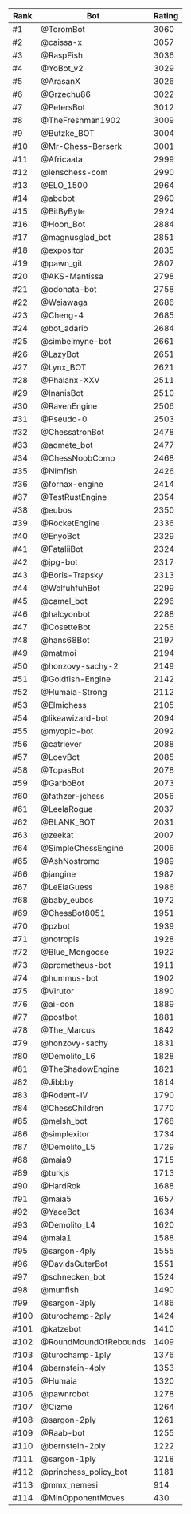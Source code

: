 Rank|Bot|Rating
---|---|---
#1|@ToromBot|3060
#2|@caissa-x|3057
#3|@RaspFish|3036
#4|@YoBot_v2|3029
#5|@ArasanX|3026
#6|@Grzechu86|3022
#7|@PetersBot|3012
#8|@TheFreshman1902|3009
#9|@Butzke_BOT|3004
#10|@Mr-Chess-Berserk|3001
#11|@Africaata|2999
#12|@lenschess-com|2990
#13|@ELO_1500|2964
#14|@abcbot|2960
#15|@BitByByte|2924
#16|@Hoon_Bot|2884
#17|@magnusglad_bot|2851
#18|@expositor|2835
#19|@pawn_git|2807
#20|@AKS-Mantissa|2798
#21|@odonata-bot|2758
#22|@Weiawaga|2686
#23|@Cheng-4|2685
#24|@bot_adario|2684
#25|@simbelmyne-bot|2661
#26|@LazyBot|2651
#27|@Lynx_BOT|2621
#28|@Phalanx-XXV|2511
#29|@InanisBot|2510
#30|@RavenEngine|2506
#31|@Pseudo-0|2503
#32|@ChessatronBot|2478
#33|@admete_bot|2477
#34|@ChessNoobComp|2468
#35|@Nimfish|2426
#36|@fornax-engine|2414
#37|@TestRustEngine|2354
#38|@eubos|2350
#39|@RocketEngine|2336
#40|@EnyoBot|2329
#41|@FataliiBot|2324
#42|@jpg-bot|2317
#43|@Boris-Trapsky|2313
#44|@WolfuhfuhBot|2299
#45|@camel_bot|2296
#46|@halcyonbot|2288
#47|@CosetteBot|2256
#48|@hans68Bot|2197
#49|@matmoi|2194
#50|@honzovy-sachy-2|2149
#51|@Goldfish-Engine|2142
#52|@Humaia-Strong|2112
#53|@Elmichess|2105
#54|@likeawizard-bot|2094
#55|@myopic-bot|2092
#56|@catriever|2088
#57|@LoevBot|2085
#58|@TopasBot|2078
#59|@GarboBot|2073
#60|@fathzer-jchess|2056
#61|@LeelaRogue|2037
#62|@BLANK_BOT|2031
#63|@zeekat|2007
#64|@SimpleChessEngine|2006
#65|@AshNostromo|1989
#66|@jangine|1987
#67|@LeElaGuess|1986
#68|@baby_eubos|1972
#69|@ChessBot8051|1951
#70|@pzbot|1939
#71|@notropis|1928
#72|@Blue_Mongoose|1922
#73|@prometheus-bot|1911
#74|@hummus-bot|1902
#75|@Virutor|1890
#76|@ai-con|1889
#77|@postbot|1881
#78|@The_Marcus|1842
#79|@honzovy-sachy|1831
#80|@Demolito_L6|1828
#81|@TheShadowEngine|1821
#82|@Jibbby|1814
#83|@Rodent-IV|1790
#84|@ChessChildren|1770
#85|@melsh_bot|1768
#86|@simplexitor|1734
#87|@Demolito_L5|1729
#88|@maia9|1715
#89|@turkjs|1713
#90|@HardRok|1688
#91|@maia5|1657
#92|@YaceBot|1634
#93|@Demolito_L4|1620
#94|@maia1|1588
#95|@sargon-4ply|1555
#96|@DavidsGuterBot|1551
#97|@schnecken_bot|1524
#98|@munfish|1490
#99|@sargon-3ply|1486
#100|@turochamp-2ply|1424
#101|@katzebot|1410
#102|@RoundMoundOfRebounds|1409
#103|@turochamp-1ply|1376
#104|@bernstein-4ply|1353
#105|@Humaia|1320
#106|@pawnrobot|1278
#107|@Cizme|1264
#108|@sargon-2ply|1261
#109|@Raab-bot|1255
#110|@bernstein-2ply|1222
#111|@sargon-1ply|1218
#112|@princhess_policy_bot|1181
#113|@mmx_nemesi|914
#114|@MinOpponentMoves|430
